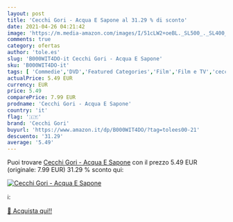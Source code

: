 ```yaml
---
layout: post
title: 'Cecchi Gori - Acqua E Sapone al 31.29 % di sconto'
date: 2021-04-26 04:21:42
image: 'https://m.media-amazon.com/images/I/51cLW2+oeBL._SL500_._SL400_.jpg'
comments: true
category: ofertas
author: 'tole.es'
slug: 'B000WIT4DO-it Cecchi Gori - Acqua E Sapone'
sku: 'B000WIT4DO-it'
tags: [ 'Commedie','DVD','Featured Categories','Film','Film e TV','cecchi gori', ]
actualPrice: 5.49 EUR
currency: EUR
price: 5.49
comparePrice: 7.99 EUR
prodname: 'Cecchi Gori - Acqua E Sapone'
country: 'it'
flag: '🇮🇹'
brand: 'Cecchi Gori'
buyurl: 'https://www.amazon.it/dp/B000WIT4DO/?tag=tolees00-21'
descuento: '31.29'
average: '5.49'
---
```


Puoi trovare [Cecchi Gori - Acqua E Sapone](https://www.amazon.it/dp/B000WIT4DO/?tag=tolees00-21) con il prezzo 5.49 EUR (originale: 7.99 EUR) 31.29 % sconto qui:

[![Cecchi Gori - Acqua E Sapone](https://m.media-amazon.com/images/I/51cLW2+oeBL._SL500_._SL400_.jpg)](https://www.amazon.it/dp/B000WIT4DO/?tag=tolees00-21)

ℹ️:


[🛒 Acquista qui!!](https://www.amazon.it/dp/B000WIT4DO/?tag=tolees00-21)
